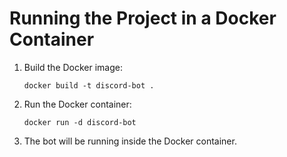 # Running the Project in a Docker Container

1. Build the Docker image:
   ```
   docker build -t discord-bot .
   ```

2. Run the Docker container:
   ```
   docker run -d discord-bot
   ```

3. The bot will be running inside the Docker container.
